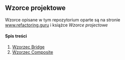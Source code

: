 ## Wzorce projektowe

Wzorce opisane w tym repozytorium oparte są na stronie www.refactoring.guru i książce *Wzorce projectowe*

#### Spis treści

1. [Wzorzec Bridge](Bridge.md)
2. [Wzorzec Composite](Composite.md)